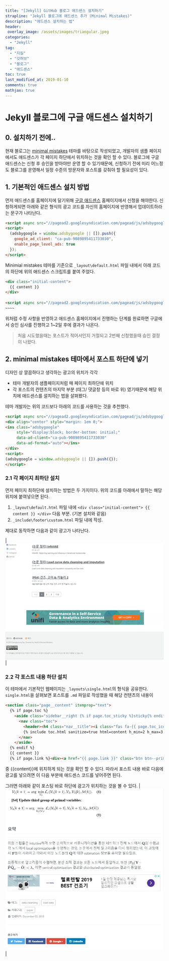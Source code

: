 ```yaml
---
title: "[Jekyll] GitHub 블로그 애드센스 설치하기"
strapline: "Jekyll 블로그에 애드센스 추가 (Minimal Mistakes)"
description: "애드센스 설치하는 법"
header:
 overlay_image: /assets/images/triangular.jpeg
categories:
  - "Jekyll"
tag:
  - "지킬"
  - "깃허브"
  - "블로그"
  - "애드센스"
toc: true
last_modified_at: 2019-01-10
comments: true
mathjax: true
---
```


# Jekyll 블로그에 구글 애드센스 설치하기

## 0. 설치하기 전에..

현재 블로그는 [minimal mistakes](https://mmistakes.github.io/minimal-mistakes/) 테마를 바탕으로 작성되었고,
개발자의 샘플 페이지에서도 애드센스가 각 페이지 하단에서 위치하는 것을 확인 할 수 있다.
블로그에 구글 애드센스는 신청 후 승인을 받아야만 운영 할 수 있기때문에,
신청하기 전에 미리 어느정도 블로그를 운영해서 일정 수준의 방문자와 포스트를 갖춰야 할 필요성이 있다.

## 1. 기본적인 애드센스 설치 방법
먼저 애드센스를 홈페이지에 달기위해 [구글 애드센스](http://www.google.com/adsense/) 홈페이지에서 신청을 해야한다.
신청하게되면 아래와 같은 형식의 광고 코드를 자신의 홈페이지에 반영해서 업데이트하라는 문구가 나타난다.

```html
<script async src="//pagead2.googlesyndication.com/pagead/js/adsbygoogle.js"></script>
<script>
  (adsbygoogle = window.adsbygoogle || []).push({
    google_ad_client: "ca-pub-9089895411733030",
    enable_page_level_ads: true
  });
</script>
```
Minimial mistakes 테마를 기준으로 `_layout\default.html` 파일 내에서 아래 코드의 하단에
위의 애드센스 스크립트를 붙여 주었다.

``` html
<div class="initial-content">
  {{ content }}
</div>

<script async src="//pagead2.googlesyndication.com/pagead/js/adsbygoogle.js"></script>
~~~~
```

위처럼 수정 사항을 반영하고 애드센스 홈페이지에서 진행하는 단계를 완료하면 구글에서 승인 심사를 진행하고
1~2일 후에 결과가 나온다.

> 처음 시도했을때는 포스트가 적어서인지 거절되고 2번째 신청했을때 승인 결정이 나왔다.

## 2. minimal mistakes 테마에서 포스트 하단에 넣기

디자인 상 깔끔하다고 생각하는 광고의 위치가 각각
- 테마 개발자의 샘플페이지처럼 매 페이지 최하단에 위치
- 각 포스트의 컨텐츠의 마지막 부분 (태그/ 댓글창 등의 바로 위)
였기때문에 해당 위치에 애드센스를 설치하는 법을 살펴봤다.

테마 개발자는 위의 코드보다 아래의 코드를 사용하는 것을 추천했다.

``` html
<script async src="//pagead2.googlesyndication.com/pagead/js/adsbygoogle.js"></script>
<div align="center" style="margin: 1em 0;">
<ins class="adsbygoogle"
     style="display:block; border-bottom: initial;"
     data-ad-client="ca-pub-9089895411733030"
     data-ad-format="auto"></ins>
</div>
<script>
(adsbygoogle = window.adsbygoogle || []).push({});
</script>
```
### 2.1 각 페이지 최하단 설치

먼저 페이지 최하단에 설치하는 방법은 두 가지이다.
위의 코드를 아래에서 말하는 해당 위치에 붙여넣으면 된다.
1. `_layout\default.html` 파일 내에 `<div class="initial-content"> {{ content }} </div>` 다음 부분. (기본 설치와 같음)
2. `_include\footer\custom.html` 파일 내에 작성.

제대로 동작하면 다음과 같이 광고가 나타난다.

|![ads1](/assets/images/ads1.png)|

### 2.2 각 포스트 내용 하단 설치

이 테마에서 기본적인 웹페이지는 `_layouts\single.html`의 형식을 공유한다.
`single.html`을 살펴보면 포스트를 `.md` 파일로 작성했을 때 해당 컨텐츠의 내용이

``` html
<section class="page__content" itemprop="text">
  {% if page.toc %}
    <aside class="sidebar__right {% if page.toc_sticky %}sticky{% endif %}">
      <nav class="toc">
        <header><h4 class="nav__title"><i class="fas fa-{{ page.toc_icon | default: 'file-alt' }}"></i> {{ page.toc_label | default: site.data.ui-text[site.locale].toc_label }}</h4></header>
        {% include toc.html sanitize=true html=content h_min=2 h_max=3 class="toc__menu" %}
      </nav>
    </aside>
  {% endif %}
  {{ content }}
  {% if page.link %}<div><a href="{{ page.link }}" class="btn btn--primary">{{ site.data.ui-text[site.locale].ext_link_label | default: "Direct Link" }}</a></div>{% endif %}
```
중 {{content}}에 위치하게 되는 것을 확인 할 수 있다.
따라서 포스트 내용 바로 다음에 광고를 넣으려면 이 다음 부분에 애드센스 코드를 넣어주면 된다.

그러면 아래와 같이 포스팅 바로 하단에 광고가 위치하는 것을 볼 수 있다.
|![ads2](/assets/images/ads2.png)|
